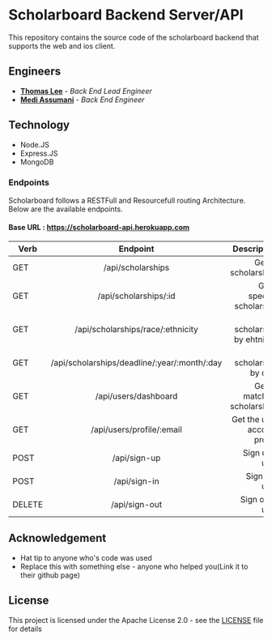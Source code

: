 # Scholarboard Backend Server/API

This repository contains the source code of the scholarboard backend that supports the web and ios client.

## Engineers
* **<a href= "https://github.com/ThomasLee94">Thomas Lee</a>** - *Back End Lead Engineer*
* **<a href= "https://github.com/MediBoss">Medi Assumani</a>** - *Back End Engineer*


## Technology

* Node.JS
* Express.JS
* MongoDB


### Endpoints

Scholarboard follows a RESTFull and Resourcefull routing Architecture. Below are the available endpoints.

#### Base URL : https://scholarboard-api.herokuapp.com

| Verb                | Endpoint                                         | Description                       |
| -------------       |:------------------------------------------------:| --------------------------------: |
| GET                 | /api/scholarships                                |Get all scholarships               |
| GET                 | /api/scholarships/:id                            |Get a specific scholarship         |
| GET                 | /api/scholarships/race/:ethnicity                |Get scholarship by ehtnicity       |
| GET                 | /api/scholarships/deadline/:year/:month/:day     |Get scholarship by date            |
| GET                 | /api/users/dashboard                             |Get all matching scholarships      |
| GET                 | /api/users/profile/:email                        |Get the user account profile       |
| POST                | /api/sign-up                                     |Sign up a user                     |
| POST                | /api/sign-in                                     |Sign in a user                     |
| DELETE              | /api/sign-out                                    |Sign out a user                    |


## Acknowledgement

* Hat tip to anyone who's code was used
* Replace this with something else - anyone who helped you(Link it to their github page)


## License
This project is licensed under the Apache License 2.0 - see the <a href="https://github.com/scholarship-dev/ScholarBoard-backend/blob/master/LICENSE">LICENSE</a> file for details

